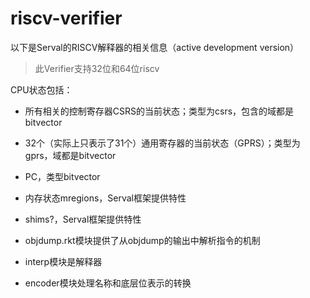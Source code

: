 # riscv-verifier

以下是Serval的RISCV解释器的相关信息（active development version）

> 此Verifier支持32位和64位riscv

CPU状态包括：
- 所有相关的控制寄存器CSRS的当前状态；类型为csrs，包含的域都是bitvector
- 32个（实际上只表示了31个）通用寄存器的当前状态（GPRS）；类型为gprs，域都是bitvector
- PC，类型bitvector
- 内存状态mregions，Serval框架提供特性
- shims?，Serval框架提供特性

- objdump.rkt模块提供了从objdump的输出中解析指令的机制
- interp模块是解释器
- encoder模块处理名称和底层位表示的转换